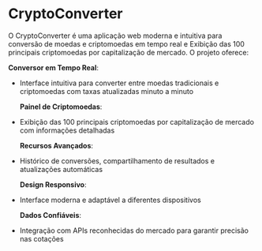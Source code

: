 # CryptoConverter
O CryptoConverter é uma aplicação web moderna e intuitiva para conversão de moedas e criptomoedas em tempo real e Exibição das 100 principais criptomoedas por capitalização de mercado. O projeto oferece:

  **Conversor em Tempo Real**:
- Interface intuitiva para converter entre moedas tradicionais e criptomoedas com taxas atualizadas minuto a minuto
  
  **Painel de Criptomoedas**:
- Exibição das 100 principais criptomoedas por capitalização de mercado com informações detalhadas

  **Recursos Avançados**:
- Histórico de conversões, compartilhamento de resultados e atualizações automáticas

  **Design Responsivo**:
- Interface moderna e adaptável a diferentes dispositivos
  
  **Dados Confiáveis**:
- Integração com APIs reconhecidas do mercado para garantir precisão nas cotações

